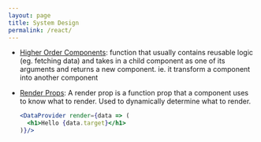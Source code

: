 ```yaml
---
layout: page
title: System Design
permalink: /react/
---
```


- [Higher Order Components](https://reactjs.org/docs/higher-order-components.html): function that usually contains reusable logic (eg. fetching data) and takes in a child component as one of its arguments and returns a new component. ie. it transform a component into another component

- [Render Props](https://reactjs.org/docs/render-props.html): A render prop is a function prop that a component uses to know what to render. Used to dynamically determine what to render.
  ``` jsx
  <DataProvider render={data => (
    <h1>Hello {data.target}</h1>
  )}/>
  ```